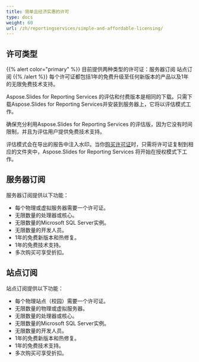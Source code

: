 ```yaml
---
title: 简单且经济实惠的许可
type: docs
weight: 60
url: /zh/reportingservices/simple-and-affordable-licensing/
---
```


## 许可类型 
{{% alert color="primary" %}} 目前提供两种类型的许可证：服务器订阅 站点订阅 {{% /alert %}}
每个许可证都包括1年的免费升级至任何新版本的产品以及1年的无限免费技术支持。

Aspose.Slides for Reporting Services 的评估和付费版本是相同的下载。只需下载Aspose.Slides for Reporting Services并安装到服务器上，它将以评估模式工作。

确保充分利用Aspose.Slides for Reporting Services 的评估版，因为它没有时间限制，并且为评估用户提供免费技术支持。

评估模式会在导出的报告中注入水印。当你[购买许可证](https://purchase.aspose.com/buy)时，只需将许可证复制到相应的文件夹中，Aspose.Slides for Reporting Services 将开始在授权模式下工作。
## **服务器订阅**
服务器订阅提供以下功能：

- 每个物理或虚拟服务器需要一个许可证。
- 无限数量的处理器或核心。
- 无限数量的Microsoft SQL Server实例。
- 无限数量的开发人员。
- 1年的免费新版本和热修复。
- 1年的免费技术支持。
- 多次购买可享受折扣。
## **站点订阅**
站点订阅提供以下功能：

- 每个物理站点（校园）需要一个许可证。
- 无限数量的物理或虚拟服务器。
- 无限数量的处理器或核心。
- 无限数量的Microsoft SQL Server实例。
- 无限数量的开发人员。
- 1年的免费新版本和热修复。
- 1年的免费技术支持。
- 多次购买可享受折扣。